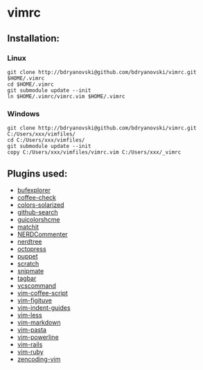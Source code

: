 # vimrc

## Installation:

### Linux
```
git clone http://bdryanovski@github.com/bdryanovski/vimrc.git $HOME/.vimrc
cd $HOME/.vimrc
git submodule update --init
ln $HOME/.vimrc/vimrc.vim $HOME/.vimrc
```

### Windows
```
git clone http://bdryanovski@github.com/bdryanovski/vimrc.git C:/Users/xxx/vimfiles/
cd C:/Users/xxx/vimfiles/
git submodule update --init
copy C:/Users/xxx/vimfiles/vimrc.vim C:/Users/xxx/_vimrc
```

## Plugins used: 
  * [bufexplorer]()     
  * [coffee-check]()     
  * [colors-solarized]()   
  * [github-search]()   
  * [guicolorshcme]()   
  * [matchit]()   
  * [NERDCommenter]()   
  * [nerdtree]()   
  * [octopress]()  
  * [puppet]()   
  * [scratch]()   
  * [snipmate]()  
  * [tagbar]()   
  * [vcscommand]()  
  * [vim-coffee-script]()    
  * [vim-figituve]()   
  * [vim-indent-guides]()   
  * [vim-less]()   
  * [vim-markdown]()   
  * [vim-pasta]()    
  * [vim-powerline]()   
  * [vim-rails]()    
  * [vim-ruby]()   
  * [zencoding-vim]()   



